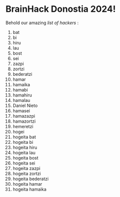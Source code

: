 # BrainHack Donostia 2024!

Behold our amazing *list of hackers* :
1. bat
2. bi
3. hiru
4. lau
5. bost
6. sei
7. zazpi
8. zortzi
9. bederatzi
10. hamar
11. hamaika
12. hamabi
13. hamahiru
14. hamalau
15. Daniel Nieto
16. hamasei
17. hamazazpi
18. hamazortzi
19. hemeretzi
20. hogei
21. hogeita bat
21. hogeita bi
23. hogeita hiru
24. hogeita lau
25. hogeita bost
26. hogeita sei
27. hogeita zazpi
28. hogeita zortzi
29. hogeita bederatzi
30. hogeita hamar
31. hogeita hamaika 
